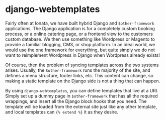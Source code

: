 django-webtemplates
==============================================

Fairly often at Ionata, we have built hybrid Django and `$other-framework`
applications. The Django application is for a completely custom booking
process, or a online catering page, or a frontend view to the customers custom
database. We then use something like Wordpress or Magento to provide a
familiar blogging, CMS, or shop platform. In an ideal world, we would use the
one framework for everything, but quite simply we do not want to reimplement
Wordpress in Django when Wordpress already exists!

Of course, then the problem of syncing templates across the two systems
arises. Usually, the `$other-framework` runs the majority of the site, and
defines a menu structure, footer links, etc. This content can change, so making
a static template on the Django side is not a thing that can happen.

By using `django-webtemplates`, you can define templates that live at a URI.
Simply set up a dummy page in `$other-framework` that has all the required
wrappings, and insert all the Django block hooks that you need. The template
will be loaded from the external site just like any other template, and local
templates can `{% extend %}` it as they desire.
